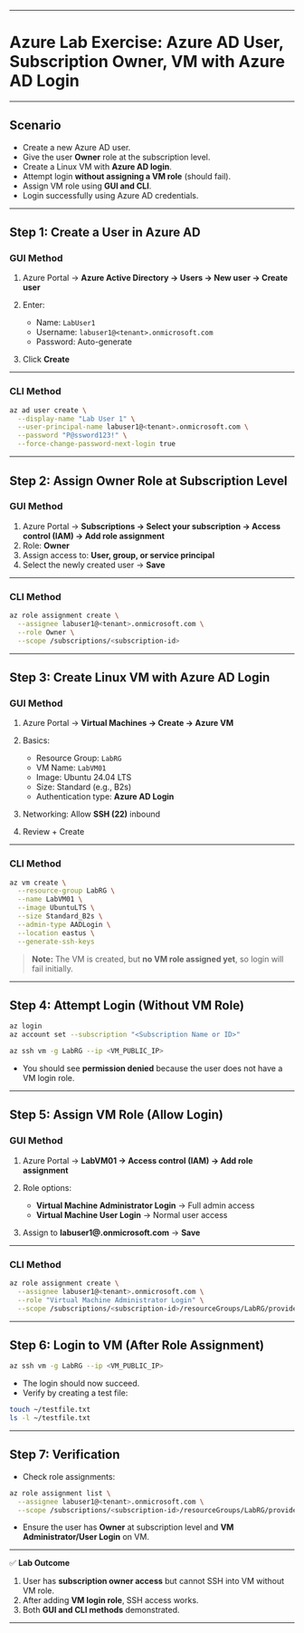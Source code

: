 
---

# **Azure Lab Exercise: Azure AD User, Subscription Owner, VM with Azure AD Login**

---

## **Scenario**

* Create a new Azure AD user.
* Give the user **Owner** role at the subscription level.
* Create a Linux VM with **Azure AD login**.
* Attempt login **without assigning a VM role** (should fail).
* Assign VM role using **GUI and CLI**.
* Login successfully using Azure AD credentials.

---

## **Step 1: Create a User in Azure AD**

### **GUI Method**

1. Azure Portal → **Azure Active Directory → Users → New user → Create user**
2. Enter:

   * Name: `LabUser1`
   * Username: `labuser1@<tenant>.onmicrosoft.com`
   * Password: Auto-generate
3. Click **Create**

---

### **CLI Method**

```bash
az ad user create \
  --display-name "Lab User 1" \
  --user-principal-name labuser1@<tenant>.onmicrosoft.com \
  --password "P@ssword123!" \
  --force-change-password-next-login true
```

---

## **Step 2: Assign Owner Role at Subscription Level**

### **GUI Method**

1. Azure Portal → **Subscriptions → Select your subscription → Access control (IAM) → Add role assignment**
2. Role: **Owner**
3. Assign access to: **User, group, or service principal**
4. Select the newly created user → **Save**

---

### **CLI Method**

```bash
az role assignment create \
  --assignee labuser1@<tenant>.onmicrosoft.com \
  --role Owner \
  --scope /subscriptions/<subscription-id>
```

---

## **Step 3: Create Linux VM with Azure AD Login**

### **GUI Method**

1. Azure Portal → **Virtual Machines → Create → Azure VM**
2. Basics:

   * Resource Group: `LabRG`
   * VM Name: `LabVM01`
   * Image: Ubuntu 24.04 LTS
   * Size: Standard (e.g., B2s)
   * Authentication type: **Azure AD Login**
3. Networking: Allow **SSH (22)** inbound
4. Review + Create

---

### **CLI Method**

```bash
az vm create \
  --resource-group LabRG \
  --name LabVM01 \
  --image UbuntuLTS \
  --size Standard_B2s \
  --admin-type AADLogin \
  --location eastus \
  --generate-ssh-keys
```

> **Note:** The VM is created, but **no VM role assigned yet**, so login will fail initially.

---

## **Step 4: Attempt Login (Without VM Role)**

```bash
az login
az account set --subscription "<Subscription Name or ID>"

az ssh vm -g LabRG --ip <VM_PUBLIC_IP>
```

* You should see **permission denied** because the user does not have a VM login role.

---

## **Step 5: Assign VM Role (Allow Login)**

### **GUI Method**

1. Azure Portal → **LabVM01 → Access control (IAM) → Add role assignment**
2. Role options:

   * **Virtual Machine Administrator Login** → Full admin access
   * **Virtual Machine User Login** → Normal user access
3. Assign to **labuser1@<tenant>.onmicrosoft.com** → **Save**

---

### **CLI Method**

```bash
az role assignment create \
  --assignee labuser1@<tenant>.onmicrosoft.com \
  --role "Virtual Machine Administrator Login" \
  --scope /subscriptions/<subscription-id>/resourceGroups/LabRG/providers/Microsoft.Compute/virtualMachines/LabVM01
```

---

## **Step 6: Login to VM (After Role Assignment)**

```bash
az ssh vm -g LabRG --ip <VM_PUBLIC_IP>
```

* The login should now succeed.
* Verify by creating a test file:

```bash
touch ~/testfile.txt
ls -l ~/testfile.txt
```

---

## **Step 7: Verification**

* Check role assignments:

```bash
az role assignment list \
  --assignee labuser1@<tenant>.onmicrosoft.com \
  --scope /subscriptions/<subscription-id>/resourceGroups/LabRG/providers/Microsoft.Compute/virtualMachines/LabVM01
```

* Ensure the user has **Owner** at subscription level and **VM Administrator/User Login** on VM.

---

✅ **Lab Outcome**

1. User has **subscription owner access** but cannot SSH into VM without VM role.
2. After adding **VM login role**, SSH access works.
3. Both **GUI and CLI methods** demonstrated.

---
